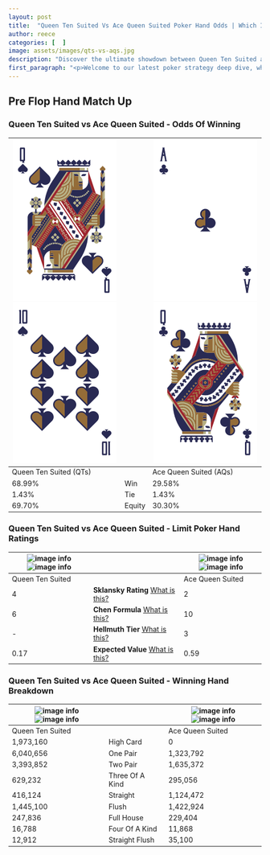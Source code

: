 ```yaml
---
layout: post
title:  "Queen Ten Suited Vs Ace Queen Suited Poker Hand Odds | Which Is The Better Hand In Poker? A Complete Guide"
author: reece
categories: [  ]
image: assets/images/qts-vs-aqs.jpg
description: "Discover the ultimate showdown between Queen Ten Suited and Ace Queen Suited in poker! Uncover the odds, strategies, and scenarios where one hand triumphs over the other. Get ready to up your poker game with this thrilling analysis."
first_paragraph: "<p>Welcome to our latest poker strategy deep dive, where we're pitting two distinct hands against each other in a high-stakes showdown: Queen Ten Suited vs Ace Queen Suited.</p><p>In the dynamic world of poker, every decision counts, and knowing which hand holds the upper hand is key to your success at the table.</p><p>In this article, we'll dissect these two hands, explore the scenarios where one dominates the other, and equip you with the knowledge to make strategic choices that can tip the odds in your favor.</p><p>Get ready to unravel the intriguing dynamics of these poker hands and elevate your game to new heights.</p>"
---
```




[comment]: # (sp0)

## Pre Flop Hand Match Up

<div class="table hand-ratings" markdown="1"> 



### Queen Ten Suited vs Ace Queen Suited - Odds Of Winning


    
| ![image info](assets/images/hand1/q.png) ![image info](assets/images/hand1/t.png) |  | ![image info](assets/images/hand2/a.png) ![image info](assets/images/hand2/q.png) |
| -------- | -------- | -------- |
| Queen Ten Suited (QTs) |  | Ace Queen Suited (AQs) |
| 68.99% | Win | 29.58% |
| 1.43% | Tie | 1.43% |
| 69.70% | Equity | 30.30% |




[comment]: # (sp1)



### Queen Ten Suited vs Ace Queen Suited - Limit Poker Hand Ratings


    
| ![image info](https://www.riverpairs.com/assets/images/hand1/q.png) ![image info](https://www.riverpairs.com/assets/images/hand1/t.png) |  | ![image info](https://www.riverpairs.com/assets/images/hand2/a.png) ![image info](https://www.riverpairs.com/assets/images/hand2/q.png) |
| -------- | -------- | -------- |
| Queen Ten Suited |  | Ace Queen Suited |
| 4 | **Sklansky Rating** [What is this?](/sklansky-rating-explained) | 2 |
| 6 | **Chen Formula** [What is this?](/chen-formula-explained) | 10 |
| - | **Hellmuth Tier** [What is this?](/Hellmuth-tier-explained) | 3 |
| 0.17 | **Expected Value** [What is this?](/expected-value-explained) | 0.59 |




[comment]: # (sp2)



### Queen Ten Suited vs Ace Queen Suited - Winning Hand Breakdown


    
| ![image info](https://www.riverpairs.com/assets/images/hand1/q.png) ![image info](https://www.riverpairs.com/assets/images/hand1/t.png) |  | ![image info](https://www.riverpairs.com/assets/images/hand2/a.png) ![image info](https://www.riverpairs.com/assets/images/hand2/q.png) |
| -------- | -------- | -------- |
| Queen Ten Suited |  | Ace Queen Suited |
| 1,973,160 | High Card | 0 |
| 6,040,656 | One Pair | 1,323,792 |
| 3,393,852 | Two Pair | 1,635,372 |
| 629,232 | Three Of A Kind | 295,056 |
| 416,124 | Straight | 1,124,472 |
| 1,445,100 | Flush | 1,422,924 |
| 247,836 | Full House | 229,404 |
| 16,788 | Four Of A Kind | 11,868 |
| 12,912 | Straight Flush | 35,100 |




[comment]: # (sp3)



</div>

[comment]: # (sp4)



[comment]: # (sp5)


